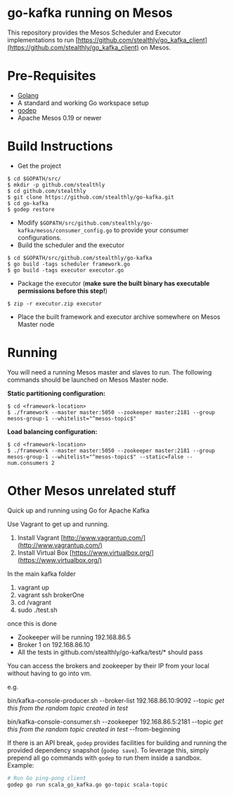 go-kafka running on Mesos
========================

This repository provides the Mesos Scheduler and Executor implementations to run [https://github.com/stealthly/go_kafka_client](https://github.com/stealthly/go_kafka_client) on Mesos.

Pre-Requisites
==============

- [Golang](http://golang.org/doc/install)   
- A standard and working Go workspace setup   
- [godep](https://github.com/tools/godep)   
- Apache Mesos 0.19 or newer

Build Instructions
=================

- Get the project   
```
$ cd $GOPATH/src/
$ mkdir -p github.com/stealthly
$ cd github.com/stealthly
$ git clone https://github.com/stealthly/go-kafka.git
$ cd go-kafka
$ godep restore
```

- Modify `$GOPATH/src/github.com/stealthly/go-kafka/mesos/consumer_config.go` to provide your consumer configurations.
- Build the scheduler and the executor
```
$ cd $GOPATH/src/github.com/stealthly/go-kafka
$ go build -tags scheduler framework.go
$ go build -tags executor executor.go
```
- Package the executor (**make sure the built binary has executable permissions before this step!**)
```
$ zip -r executor.zip executor
```
- Place the built framework and executor archive somewhere on Mesos Master node

Running
=======

You will need a running Mesos master and slaves to run. The following commands should be launched on Mesos Master node.

**Static partitioning configuration:**   
```
$ cd <framework-location>
$ ./framework --master master:5050 --zookeeper master:2181 --group mesos-group-1 --whitelist="^mesos-topic$"
```

**Load balancing configuration:**
```
$ cd <framework-location>
$ ./framework --master master:5050 --zookeeper master:2181 --group mesos-group-1 --whitelist="^mesos-topic$" --static=false --num.consumers 2
```

Other Mesos unrelated stuff
==========================

Quick up and running using Go for Apache Kafka

Use Vagrant to get up and running.

1) Install Vagrant [http://www.vagrantup.com/](http://www.vagrantup.com/)  
2) Install Virtual Box [https://www.virtualbox.org/](https://www.virtualbox.org/)  

In the main kafka folder  

1) vagrant up   
2) vagrant ssh brokerOne   
3) cd /vagrant   
4) sudo ./test.sh

once this is done 
* Zookeeper will be running 192.168.86.5
* Broker 1 on 192.168.86.10
* All the tests in github.com/stealthly/go-kafka/test/* should pass  

You can access the brokers and zookeeper by their IP from your local without having to go into vm.

e.g.

bin/kafka-console-producer.sh --broker-list 192.168.86.10:9092 --topic *get this from the random topic created in test*

bin/kafka-console-consumer.sh --zookeeper 192.168.86.5:2181 --topic *get this from the random topic created in test* --from-beginning

If there is an API break, `godep` provides facilities for building and running the provided dependency snapshot (`godep save`). To leverage this, simply prepend all go commands with `godep` to run them inside a sandbox. Example:
```bash
# Run Go ping-pong client
godep go run scala_go_kafka.go go-topic scala-topic
```